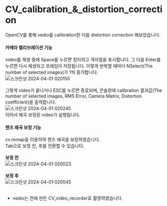 # CV_calibration_&_distortion_correction
OpenCV를 통해 vedio를 calibration한 다음 distortion correction 해보았습니다.

#### 카메라 캘리브레이션 기능
video를 재생 중에 Space를 누르면 정지하고 격자점을 표시합니다. 그 다음 Enter를 누르면 다시 재생되고 프레임이 저장됩니다. 이렇게 반복할 때마다 NSelect(The number of selected images)가 1씩 증가합니다. <br>
![스크린샷 2024-04-01 020150](https://github.com/JisubShim/CV_Practice/assets/118372554/22ba53b0-d1e4-4ede-ac16-bd4e0167bee4)
<br>
<br>
그렇게 video가 끝나거나 ESC를 누르면 종료되며, 콘솔창에 calibration 결과값(The number of selected images, RMS Error, Camera Matrix, Distortion coefficient)을 출력합니다.
<br>
![스크린샷 2024-04-01 020245](https://github.com/JisubShim/CV_Practice/assets/118372554/74b9efb5-4e01-4d45-881c-c0df4af0eb6b)
<br>
이어서 왜곡 보정된 video가 실행됩니다.
<br>
#### 렌즈 왜곡 보정 기능
cv.remap을 이용하여 렌즈 왜곡을 보정하였습니다. <br>
Tab으로 보정 전, 후를 전환할 수 있습니다.
<br>
<br>
**보정 전**
<br>
![스크린샷 2024-04-01 020023](https://github.com/JisubShim/CV_Practice/assets/118372554/55feea41-c220-4c6c-bd63-ce46729902cb)
<br>
<br>
**보정 후**
<br>
![스크린샷 2024-04-01 020045](https://github.com/JisubShim/CV_Practice/assets/118372554/d13761e1-a6c9-4b59-8acb-750d14452acf)
<br>
<br>
- vedio는 전에 만든 CV_video_recorder로 촬영하였습니다.
